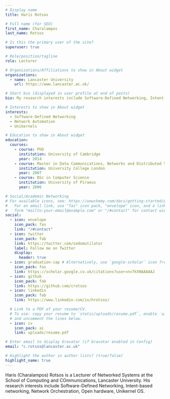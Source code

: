 ```yaml
---
# Display name
title: Haris Rotsos

# Full name (for SEO)
first_name: Charalampos
last_name: Rotsos

# Is this the primary user of the site?
superuser: true

# Role/position/tagline
role: Lecturer

# Organizations/Affiliations to show in About widget
organizations:
  - name: Lancaster University
    url: https://www.lancaster.ac.uk/

# Short bio (displayed in user profile at end of posts)
bio: My research interests include Software-Defined Networking, Intent-Based Networking, Unikernels.

# Interests to show in About widget
interests:
  - Software-Defined Networking
  - Network Automation
  - Unikernels

# Education to show in About widget
education:
  courses:
    - course: PhD
      institution: University of Cambridge
      year: 2014
    - course: Master in Data Communications, Networks and Distributed Systems
      institution: University College London
      year: 2007
    - course: BSc in Computer Science
      institution: University of Piraeus
      year: 2006

# Social/Academic Networking
# For available icons, see: https://wowchemy.com/docs/getting-started/page-builder/#icons
#   For an email link, use "fas" icon pack, "envelope" icon, and a link in the
#   form "mailto:your-email@example.com" or "/#contact" for contact widget.
social:
  - icon: envelope
    icon_pack: fas
    link: "/#contact"
  - icon: twitter
    icon_pack: fab
    link: https://twitter.com/sodomutilator
    label: Follow me on Twitter
    display:
      header: true
  - icon: graduation-cap # Alternatively, use `google-scholar` icon from `ai` icon pack
    icon_pack: fas
    link: https://scholar.google.co.uk/citations?user=nv7kXNAAAAAJ
  - icon: github
    icon_pack: fab
    link: https://github.com/crotsos
  - icon: linkedin
    icon_pack: fab
    link: https://www.linkedin.com/in/hrotsos/

  # Link to a PDF of your resume/CV.
  # To use: copy your resume to `static/uploads/resume.pdf`, enable `ai` icons in `params.yaml`,
  # and uncomment the lines below.
  - icon: cv
    icon_pack: ai
    link: uploads/resume.pdf

# Enter email to display Gravatar (if Gravatar enabled in Config)
email: "c.rotsos@lancaster.ac.uk"

# Highlight the author in author lists? (true/false)
highlight_name: true
---
```


Haris (Charalampos) Rotsos is a Lecturer of Networked Systems at the School of Computing and COmmunications, Lancaster University. His research interests include Software-Defined Networking, Intent-based networking, Network Orchestration, Open hardware, Unikernel OS.
